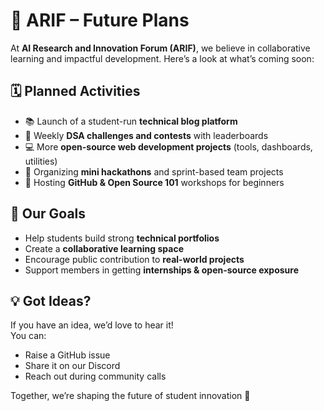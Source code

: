 # 🌟 ARIF – Future Plans

At **AI Research and Innovation Forum (ARIF)**, we believe in collaborative learning and impactful development. Here’s a look at what’s coming soon:

## 🗓️ Planned Activities

- 📚 Launch of a student-run **technical blog platform**
- 🧮 Weekly **DSA challenges and contests** with leaderboards
- 💻 More **open-source web development projects** (tools, dashboards, utilities)
- 🏁 Organizing **mini hackathons** and sprint-based team projects
- 📢 Hosting **GitHub & Open Source 101** workshops for beginners

## 🎯 Our Goals

- Help students build strong **technical portfolios**
- Create a **collaborative learning space**
- Encourage public contribution to **real-world projects**
- Support members in getting **internships & open-source exposure**

## 💡 Got Ideas?

If you have an idea, we’d love to hear it!  
You can:
- Raise a GitHub issue
- Share it on our Discord
- Reach out during community calls

Together, we’re shaping the future of student innovation 🚀
